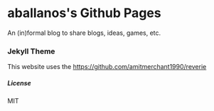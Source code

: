 # aballanos's Github Pages

An (in)formal blog to share blogs, ideas, games, etc.


### Jekyll Theme
This website uses the https://github.com/amitmerchant1990/reverie

##### License
MIT
